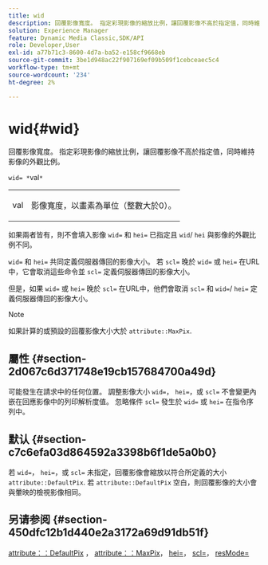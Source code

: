 ```yaml
---
title: wid
description: 回覆影像寬度。 指定彩現影像的縮放比例，讓回覆影像不高於指定值，同時維持影像的外觀比例。
solution: Experience Manager
feature: Dynamic Media Classic,SDK/API
role: Developer,User
exl-id: a77b71c3-8600-4d7a-ba52-e158cf9668eb
source-git-commit: 3be1d948ac22f907169ef09b509f1cebceaec5c4
workflow-type: tm+mt
source-wordcount: '234'
ht-degree: 2%

---
```


# wid{#wid}

回覆影像寬度。 指定彩現影像的縮放比例，讓回覆影像不高於指定值，同時維持影像的外觀比例。

`wid= *`val`*`

<table id="simpletable_1C898A7B99114BE986EC5553F6A31E82"> 
 <tr class="strow"> 
  <td class="stentry"> <p><span class="varname"> val</span> </p> </td> 
  <td class="stentry"> <p>影像寬度，以畫素為單位（整數大於0）。 </p></td> 
 </tr> 
</table>

如果兩者皆有，則不會填入影像 `wid=` 和 `hei=` 已指定且 `wid`/ `hei` 與影像的外觀比例不同。

`wid=` 和 `hei=` 共同定義伺服器傳回的影像大小。 若 `scl=` 晚於 `wid=` 或 `hei=` 在URL中，它會取消這些命令並 `scl=` 定義伺服器傳回的影像大小。

但是，如果 `wid=` 或 `hei=` 晚於 `scl=` 在URL中，他們會取消 `scl=` 和 `wid=`/ `hei=` 定義伺服器傳回的影像大小。

>[!NOTE]
>
>如果計算的或預設的回覆影像大小大於 `attribute::MaxPix`.

## 屬性 {#section-2d067c6d371748e19cb157684700a49d}

可能發生在請求中的任何位置。 調整影像大小 `wid=`， `hei=`，或 `scl=` 不會變更內嵌在回應影像中的列印解析度值。 忽略條件 `scl=` 發生於 `wid=` 或 `hei=` 在指令序列中。

## 默认 {#section-c7c6efa03d864592a3398b6f1de5a0b0}

若 `wid=`， `hei=`，或 `scl=` 未指定，回覆影像會縮放以符合所定義的大小 `attribute::DefaultPix`. 若 `attribute::DefaultPix` 空白，則回覆影像的大小會與暈映的檢視影像相同。

## 另请参阅 {#section-450dfc12b1d440e2a3172a69d91db51f}

[attribute：：DefaultPix](../../../../../ir-api/material-cat/image-rendering-api-ref/c-ir-material-catalog/c-ir-attributes-reference/r-ir-defaultpix.md#reference-102c98f9b5d24d2aaaeb756653fb0e6f) ， [attribute：：MaxPix](../../../../../ir-api/material-cat/image-rendering-api-ref/c-ir-material-catalog/c-ir-attributes-reference/r-ir-maxpix.md#reference-569f186bbc2840a6bd3cffa8ff3e7657)， [hei=](../../../../../ir-api/http-protocol/image-rendering-api-ref/c-ir-http-protocol-ref/c-ir-http-protocol-command-reference/r-ir-hei.md#reference-1c08f60365a94417a39867c09cac5478)， [scl=](../../../../../ir-api/http-protocol/image-rendering-api-ref/c-ir-http-protocol-ref/c-ir-http-protocol-command-reference/r-ir-scl.md#reference-b14b51a6cbe34f0bba42880540592f29)， [resMode=](../../../../../ir-api/http-protocol/image-rendering-api-ref/c-ir-http-protocol-ref/c-ir-http-protocol-command-reference/r-ir-http-resmode.md#reference-851a5b636f8948cfb11456c9b7dab0d3)
